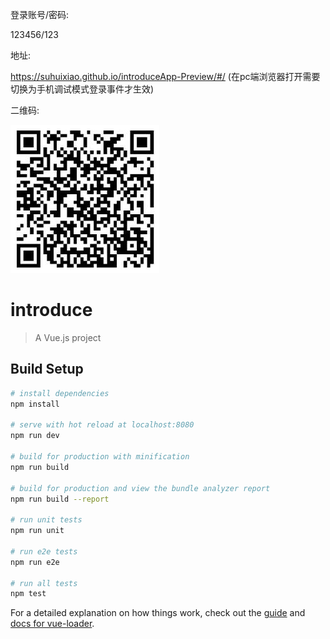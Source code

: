 登录账号/密码:

123456/123


地址:

https://suhuixiao.github.io/introduceApp-Preview/#/ (在pc端浏览器打开需要切换为手机调试模式登录事件才生效)


二维码:

![Image text](https://github.com/suhuixiao/introduceApp-Preview/blob/master/static/img/QR-code.jpg)

# introduce

> A Vue.js project

## Build Setup

``` bash
# install dependencies
npm install

# serve with hot reload at localhost:8080
npm run dev

# build for production with minification
npm run build

# build for production and view the bundle analyzer report
npm run build --report

# run unit tests
npm run unit

# run e2e tests
npm run e2e

# run all tests
npm test
```

For a detailed explanation on how things work, check out the [guide](http://vuejs-templates.github.io/webpack/) and [docs for vue-loader](http://vuejs.github.io/vue-loader).

